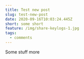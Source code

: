 ```yaml
---
title: Test new post
slug: test-new-post
date: 2020-09-16T10:03:24.445Z
short: some short
feature: /img/share-keylogs-1.jpg
tags:
  - comments
---
```

Some stuff more
